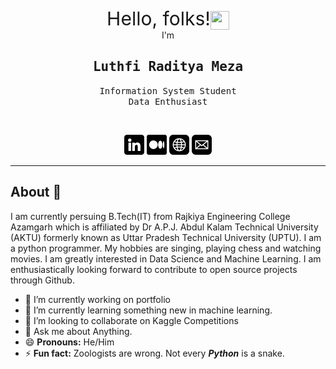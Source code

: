 <div align='center' style="font-size:30px">
Hello, folks!<img src="https://raw.githubusercontent.com/MartinHeinz/MartinHeinz/master/wave.gif" width="30px" height="30px" align='center' /> 
</div>
<div align='center' >I'm</div>
<div align='center'>

<h2><samp>
<strong>Luthfi Raditya Meza</strong></samp></h2>

<p> <samp>Information System Student <br> Data Enthusiast </samp></p>
  <br>

[![](img/linkedin.png)](https://www.linkedin.com/in/luthfiraditya)
[![](img/medium.png)](https://medium.com/@luthfirdty/)
[![](img/web.png)](https://luthfiraditya.github.io/)
[![](img/mail.png)](mailto:luthfirdty@gmail.com)
</div>

---

## About 👋

I am currently persuing B.Tech(IT) from Rajkiya Engineering College Azamgarh which is affiliated by Dr A.P.J. Abdul Kalam Technical University (AKTU) formerly known as Uttar Pradesh Technical University (UPTU). I am a python programmer. My hobbies are singing, playing chess and watching movies. I am greatly interested in Data Science and Machine Learning. I am enthusiastically looking forward to contribute to open source projects through Github.


- 🔭 I’m currently working on portfolio
- 🌱 I’m currently learning something new in machine learning.
- 👯 I’m looking to collaborate on Kaggle Competitions
- 💬 Ask me about Anything.
- 😄 **Pronouns:** He/Him
- ⚡ **Fun fact:** Zoologists are wrong. Not every ***Python*** is a snake.

<br>
